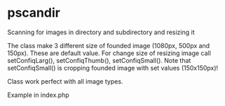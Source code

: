 # pscandir
Scanning for images in directory and subdirectory and resizing it

The class make 3 different size of founded image (1080px, 500px and 150px). These are default value.
For change size of resizing image call setConfiqLarg(), setConfiqThumb(), setConfiqSmall().
Note that setConfiqSmall() is cropping founded image with set values (150x150px)!

Class work perfect with all image types.

Example in index.php
